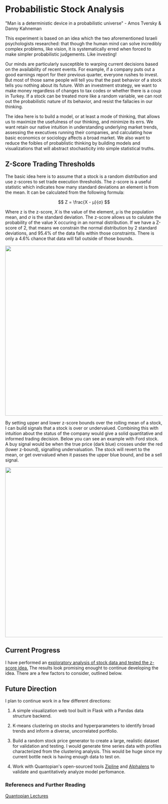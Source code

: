 # Probabilistic Stock Analysis 

"Man is a deterministic device in a probabilistic universe" - Amos Tversky & Danny Kahneman 

This experiment is based on an idea which the two aforementioned Israeli psychologists researched: that though the human mind can solve incredibly complex problems, like vision, it is systematically erred when forced to make simpler probabilistic judgements. Like investing! 

Our minds are particularly susceptible to warping current decisions based on the availability of recent events. For example, if a company puts out a good earnings report for their previous quarter, everyone rushes to invest. But most of those same people will tell you that the past behavior of a stock tells you nothing about its future.  With an investment strategy, we want to make money regardless of changes to tax codes or whether there is a coup in Turkey. If a stock can be treated more like a random variable, we can root out the probabilistic nature of its behavior, and resist the fallacies in our thinking. 

The idea here is to build a model, or at least a mode of thinking, that allows us to maximize the usefulness of our thinking, and minimize its errs. We want retain our native intuition in understanding underlying market trends, assessing the executives running their companies, and calculating how basic economics or sociology affects a broad market. We also want to reduce the foibles of probablistic thinking by building models and visualizations that will abstract stochasticity into simple statistical truths.

## Z-Score Trading Thresholds 

The basic idea here is to assume that a stock is a random distribution and use z-scores to set trade execution thresholds. The z-score is a useful statistic which indicates how many standard deviations an element is from the mean.  It can be calculated from the following formula:

$$ Z = \frac{X - μ}{σ} $$

Where z is the z-score, $X$ is the value of the element, $μ$ is the population mean, and $σ$ is the standard deviation. The z-score allows us to calulate the probability of the value X occuring in an normal distribution. If we have a Z-score of 2, that means we constrain the normal distribution by 2 standard deviations, and 95.4% of the data falls within those constraints. There is only a 4.6% chance that data will fall outside of those bounds.


<img src='https://i0.wp.com/i887.photobucket.com/albums/ac73/archaeopteryx1/bell-curve.jpg' height="542" width="542">

By setting upper and lower z-score bounds over the rolling mean of a stock, I can build signals that a stock is over or undervalued. Combining this with intuition about the status of the company would give a solid quantitative and informed trading decision. Below you can see an example with Ford stock. A buy signal would be when the true price (dark blue) crosses under the red (lower z-bound), signalling undervaluation. The stock will revert to the mean, or get overvalued when it passes the upper blue bound, and be a sell signal. 

<img src='/files/z_examle.png' height="542" width="542">

## Current Progress 

I have performed an [exploratory analysis of stock data and tested the z-score idea.]() The results look promising enought to continue developing the idea. There are a few factors to consider, outlined below. 

## Future Direction

I plan to continue work in a few different directions: 

1) A simple visualization web tool built in Flask with a Pandas data structure backend. 

2) K-means clustering on stocks and hyperparameters to identify broad trends and inform a diverse, uncorrelated portfolio. 

3) Build a random stock price generator to create a large, realistic dataset for validation and testing. I would generate time series data with profiles characterized from the clustering analysis. This would be huge since my current bottle neck is having enough data to test on. 

4) Work with Quantopian's open-sourced tools [Zipline](https://github.com/quantopian/zipline) and [Alphalens](https://github.com/quantopian/alphalens) to validate and quantitatively analyze model perfomance. 

### Referenecs and Further Reading 

[Quantopian Lectures](https://www.quantopian.com/lectures)